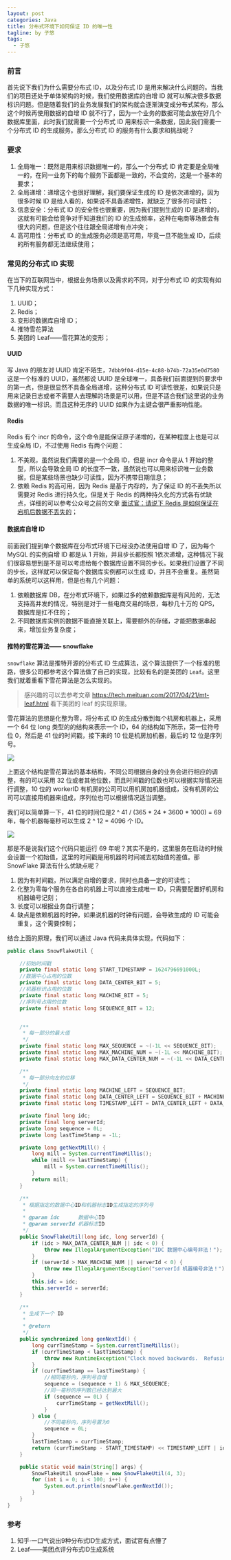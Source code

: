 ```yaml
---
layout: post
categories: Java
title: 分布式环境下如何保证 ID 的唯一性
tagline: by 子悠
tags: 
  - 子悠
---
```


### 前言

首先说下我们为什么需要分布式 ID，以及分布式 ID 是用来解决什么问题的。当我们的项目还处于单体架构的时候，我们使用数据库的自增 ID 就可以解决很多数据标识问题。但是随着我们的业务发展我们的架构就会逐渐演变成分布式架构，那么这个时候再使用数据的自增 ID 就不行了，因为一个业务的数据可能会放在好几个数据库里面，此时我们就需要一个分布式 ID 用来标识一条数据，因此我们需要一个分布式 ID 的生成服务。那么分布式 ID 的服务有什么要求和挑战呢？

<!--more-->

### 要求

1. 全局唯一：既然是用来标识数据唯一的，那么一个分布式 ID 肯定要是全局唯一的，在同一业务下的每个服务下面都是一致的，不会变的，这是一个基本的要求；
2. 全局递增：递增这个也很好理解，我们要保证生成的 ID 是依次递增的，因为很多时候 ID 是给人看的，如果说不具备递增性，就缺乏了很多的可读性；
3. 信息安全：分布式 ID 的安全性也很重要，因为我们提到生成的 ID 是递增的，这就有可能会给竞争对手知道我们的 ID 的生成频率，这种在电商等场景会有很大的问题，但是这个往往跟全局递增有点冲突；
4. 高可用性：分布式 ID 的生成服务必须是高可用，毕竟一旦不能生成 ID，后续的所有服务都无法继续使用；

### 常见的分布式 ID 实现

在当下的互联网当中，根据业务场景以及需求的不同，对于分布式 ID 的实现有如下几种实现方式：

1. UUID；
2. Redis；
3. 变形的数据库自增 ID；
4. 推特雪花算法
5. 美团的 Leaf——雪花算法的变形；

#### UUID

写 Java 的朋友对 UUID 肯定不陌生，`7dbb9f04-d15e-4c88-b74b-72a35e0d7580` 这是一个标准的 UUID，虽然都说 UUID 是全球唯一，具备我们前面提到的要求中的第一点，但是很显然不具备全局递增，这种分布式 ID 可读性很差，如果说只是用来记录日志或者不需要人去理解的场景是可以用，但是不适合我们这里说的业务数据的唯一标识。而且这种无序的 UUID 如果作为主键会很严重影响性能。

#### Redis

Redis 有个 incr 的命令，这个命令是能保证原子递增的，在某种程度上也是可以生成全局 ID，不过使用 Redis 有两个问题：

1. 不美观，虽然说我们需要的是一个全局 ID，但是 incr 命令是从 1 开始的整型，所以会导致全局 ID 的长度不一致，虽然说也可以用来标识唯一业务数据，但是某些场景也缺少可读性，因为不携带日期信息；
2. 依赖 Redis 的高可用，因为 Redis 是基于内存的，为了保证 ID 的不丢失所以需要对 Redis 进行持久化，但是关于 Redis 的两种持久化的方式各有优缺点，详细的可以参考公众号之前的文章 [面试官：请说下 Redis 是如何保证在宕机后数据不丢失的](https://mp.weixin.qq.com/s?__biz=MzkzODE3OTI0Ng==&mid=2247492071&idx=1&sn=7ac7858547e73ef117cac48ce1821551&chksm=c2868e26f5f10730392e01d273703f5f904e0d751d7273f450765be85b44f883bd56151ea956&token=889940930&lang=zh_CN#rd)；

#### 数据库自增 ID

前面我们提到单个数据库在分布式环境下已经没办法使用自增 ID 了，因为每个 MySQL 的实例自增 ID 都是从 1 开始，并且步长都按照 1依次递增，这种情况下我们很容易想到是不是可以考虑给每个数据库设置不同的步长。如果我们设置了不同的步长，这样就可以保证每个数据库实例都可以生成 ID，并且不会重复。虽然简单的系统可以这样用，但是也有几个问题：

1. 依赖数据库 DB，在分布式环境下，如果过多的依赖数据库是有风险的，无法支持高并发的情况，特别是对于一些电商交易的场景，每秒几十万的 QPS，数据库是扛不住的；
2. 不同数据库实例的数据不能直接关联上，需要额外的存储，才能把数据串起来，增加业务复杂度；

#### 推特的雪花算法—— snowflake

`snowflake` 算法是推特开源的分布式 ID 生成算法，这个算法提供了一个标准的思路，很多公司都参考这个算法做了自己的实现，比较有名的是美团的 `Leaf`。这里我们就着重看下雪花算法是怎么实现的。

> 感兴趣的可以去参考文章 https://tech.meituan.com/2017/04/21/mt-leaf.html 看下美团的 leaf 的实现原理。

雪花算法的思想是化整为零，将分布式 ID 的生成分散到每个机房和机器上，采用一个 64 位 long 类型的的结构来表示一个 ID，64 的结构如下所示，第一位符号位 0，然后是 41 位的时间戳，接下来的 10 位是机房加机器，最后的 12 位是序列号。

![](http://www.justdojava.com/assets/images/2019/java/image_ziyou/2021/0627/0.png)

上面这个结构是雪花算法的基本结构，不同公司根据自身的业务会进行相应的调整，有的可以采用 32 位或者其他位数，而且时间戳的位数也可以根据实际情况进行调整，10 位的 workerID 有机房的公司可以用机房加机器组成，没有机房的公司可以直接用机器来组成，序列位也可以根据情况适当调整。

我们可以简单算一下，41 位的时间位是2 ^ 41 / (365 * 24 * 3600 * 1000) = 69 年，每个机器每毫秒可以生成 2 ^ 12 = 4096 个 ID。

![](http://www.justdojava.com/assets/images/2019/java/image_ziyou/2021/0627/1.png)

那是不是说我们这个代码只能运行 69 年呢？其实不是的，这里服务在启动的时候会设置一个初始值，这里的时间戳是用机器的时间减去初始值的差值。那 SnowFlake 算法有什么优缺点呢？

1. 因为有时间戳，所以满足自增的要求，同时也具备一定的可读性；
2. 化整为零每个服务在各自的机器上可以直接生成唯一 ID，只需要配置好机房和机器编号记刻；
3. 长度可以根据业务自行调整；
4. 缺点是依赖机器的时钟，如果说机器的时钟有问题，会导致生成的 ID 可能会重复，这个需要控制；

结合上面的原理，我们可以通过 Java 代码来具体实现，代码如下：

```java
public class SnowFlakeUtil {

    //初始时间戳
    private final static long START_TIMESTAMP = 1624796691000L;
    //数据中心占用的位数
    private final static long DATA_CENTER_BIT = 5;
    //机器标识占用的位数
    private final static long MACHINE_BIT = 5;
    //序列号占用的位数
    private final static long SEQUENCE_BIT = 12;


    /**
     * 每一部分的最大值
     */
    private final static long MAX_SEQUENCE = ~(-1L << SEQUENCE_BIT);
    private final static long MAX_MACHINE_NUM = ~(-1L << MACHINE_BIT);
    private final static long MAX_DATA_CENTER_NUM = ~(-1L << DATA_CENTER_BIT);

    /**
     * 每一部分向左的位移
     */
    private final static long MACHINE_LEFT = SEQUENCE_BIT;
    private final static long DATA_CENTER_LEFT = SEQUENCE_BIT + MACHINE_BIT;
    private final static long TIMESTAMP_LEFT = DATA_CENTER_LEFT + DATA_CENTER_BIT;

    private final long idc;
    private final long serverId;
    private long sequence = 0L;
    private long lastTimeStamp = -1L;

    private long getNextMill() {
        long mill = System.currentTimeMillis();
        while (mill <= lastTimeStamp) {
            mill = System.currentTimeMillis();
        }
        return mill;
    }

    /**
     * 根据指定的数据中心ID和机器标志ID生成指定的序列号
     *
     * @param idc      数据中心ID
     * @param serverId 机器标志ID
     */
    public SnowFlakeUtil(long idc, long serverId) {
        if (idc > MAX_DATA_CENTER_NUM || idc < 0) {
            throw new IllegalArgumentException("IDC 数据中心编号非法！");
        }
        if (serverId > MAX_MACHINE_NUM || serverId < 0) {
            throw new IllegalArgumentException("serverId 机器编号非法！");
        }
        this.idc = idc;
        this.serverId = serverId;
    }

    /**
     * 生成下一个 ID
     *
     * @return
     */
    public synchronized long genNextId() {
        long currTimeStamp = System.currentTimeMillis();
        if (currTimeStamp < lastTimeStamp) {
            throw new RuntimeException("Clock moved backwards.  Refusing to generate id");
        }
        if (currTimeStamp == lastTimeStamp) {
            //相同毫秒内，序列号自增
            sequence = (sequence + 1) & MAX_SEQUENCE;
            //同一毫秒的序列数已经达到最大
            if (sequence == 0L) {
                currTimeStamp = getNextMill();
            }
        } else {
            //不同毫秒内，序列号置为0
            sequence = 0L;
        }
        lastTimeStamp = currTimeStamp;
        return (currTimeStamp - START_TIMESTAMP) << TIMESTAMP_LEFT | idc << DATA_CENTER_LEFT | serverId << MACHINE_LEFT | sequence;
    }

    public static void main(String[] args) {
        SnowFlakeUtil snowFlake = new SnowFlakeUtil(4, 3);
        for (int i = 0; i < 100; i++) {
            System.out.println(snowFlake.genNextId());
        }
    }
}
```

### 参考

1. 知乎·一口气说出9种分布式ID生成方式，面试官有点懵了
2. Leaf——美团点评分布式ID生成系统